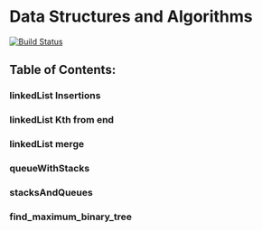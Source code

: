 # Data Structures and Algorithms

[![Build Status](https://travis-ci.com/Alwynblake/401n12-data-structures-and-algorithms.svg?branch=master)](https://travis-ci.com/Alwynblake/401n12-data-structures-and-algorithms)

## Table of Contents:

### linkedList Insertions

### linkedList Kth from end

### linkedList merge

### queueWithStacks

### stacksAndQueues

### find_maximum_binary_tree
